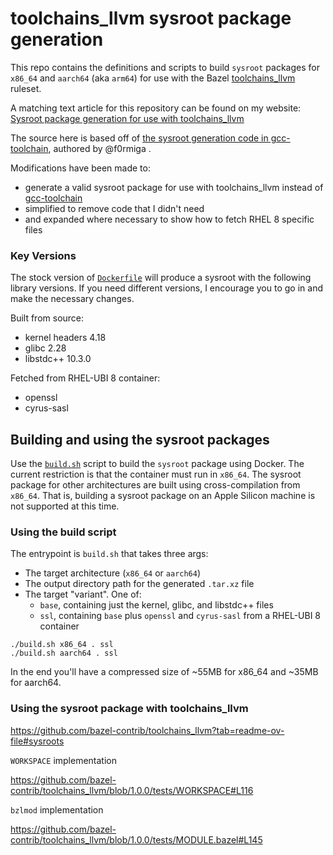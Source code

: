 # toolchains_llvm sysroot package generation

This repo contains the definitions and scripts to build `sysroot` packages for `x86_64` and
`aarch64` (aka `arm64`) for use with the Bazel [toolchains_llvm](https://github.com/bazel-contrib/toolchains_llvm) ruleset.

A matching text article for this repository can be found on my website: [Sysroot package generation for use with toolchains_llvm](https://steven.casagrande.io/articles/sysroot-generation-toolchains-llvm)

The source here is based off of [the sysroot generation code in gcc-toolchain](https://github.com/f0rmiga/gcc-toolchain/tree/main/sysroot),
authored by @f0rmiga .

Modifications have been made to:
- generate a valid sysroot package for use with toolchains_llvm instead of [gcc-toolchain](https://github.com/f0rmiga/gcc-toolchain)
- simplified to remove code that I didn't need
- and expanded where necessary to show how to fetch RHEL 8 specific files

### Key Versions 

The stock version of [`Dockerfile`](./Dockerfile) will produce a sysroot with the following library versions.
If you need different versions, I encourage you to go in and make the necessary changes.

Built from source:
- kernel headers 4.18
- glibc 2.28
- libstdc++ 10.3.0

Fetched from RHEL-UBI 8 container:
- openssl
- cyrus-sasl

## Building and using the sysroot packages

Use the [`build.sh`](./build.sh) script to build the `sysroot` package using Docker. The current restriction is
that the container must run in `x86_64`. The sysroot package for other architectures are built using
cross-compilation from `x86_64`. That is, building a sysroot package on an Apple Silicon machine
is not supported at this time.

### Using the build script

The entrypoint is `build.sh` that takes three args:

- The target architecture (`x86_64` or `aarch64`)
- The output directory path for the generated `.tar.xz` file
- The target "variant". One of:
  - `base`, containing just the kernel, glibc, and libstdc++ files
  - `ssl`, containing `base` plus `openssl` and `cyrus-sasl` from a RHEL-UBI 8 container

```shell
./build.sh x86_64 . ssl
./build.sh aarch64 . ssl
```

In the end you'll have a compressed size of ~55MB for x86_64 and ~35MB for aarch64.

### Using the sysroot package with toolchains_llvm

https://github.com/bazel-contrib/toolchains_llvm?tab=readme-ov-file#sysroots

`WORKSPACE` implementation

https://github.com/bazel-contrib/toolchains_llvm/blob/1.0.0/tests/WORKSPACE#L116

`bzlmod` implementation

https://github.com/bazel-contrib/toolchains_llvm/blob/1.0.0/tests/MODULE.bazel#L145
